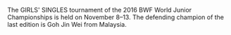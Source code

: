 The GIRLS' SINGLES tournament of the 2016 BWF World Junior Championships is held on November 8–13. The defending champion of the last edition is Goh Jin Wei from Malaysia.
